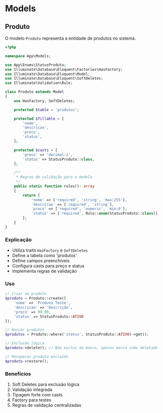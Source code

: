 # Models

## Produto

O modelo `Produto` representa a entidade de produtos no sistema.

```php
<?php

namespace App\Models;

use App\Enums\StatusProduto;
use Illuminate\Database\Eloquent\Factories\HasFactory;
use Illuminate\Database\Eloquent\Model;
use Illuminate\Database\Eloquent\SoftDeletes;
use Illuminate\Validation\Rule;

class Produto extends Model
{
    use HasFactory, SoftDeletes;

    protected $table = 'produtos';

    protected $fillable = [
        'nome',
        'descricao',
        'preco',
        'status',
    ];

    protected $casts = [
        'preco' => 'decimal:2',
        'status' => StatusProduto::class,
    ];

    /**
     * Regras de validação para o modelo
     */
    public static function rules(): array
    {
        return [
            'nome' => ['required', 'string', 'max:255'],
            'descricao' => ['required', 'string'],
            'preco' => ['required', 'numeric', 'min:0'],
            'status' => ['required', Rule::enum(StatusProduto::class)],
        ];
    }
}
```

### Explicação

- Utiliza traits `HasFactory` e `SoftDeletes`
- Define a tabela como 'produtos'
- Define campos preenchíveis
- Configura casts para preço e status
- Implementa regras de validação

### Uso

```php
// Criar um produto
$produto = Produto::create([
    'nome' => 'Produto Teste',
    'descricao' => 'Descrição',
    'preco' => 99.99,
    'status' => StatusProduto::ATIVO
]);

// Buscar produtos
$produtos = Produto::where('status', StatusProduto::ATIVO)->get();

// Exclusão lógica
$produto->delete(); // Não exclui do banco, apenas marca como deletado

// Recuperar produto excluído
$produto->restore();
```

### Benefícios

1. Soft Deletes para exclusão lógica
2. Validação integrada
3. Tipagem forte com casts
4. Factory para testes
5. Regras de validação centralizadas 